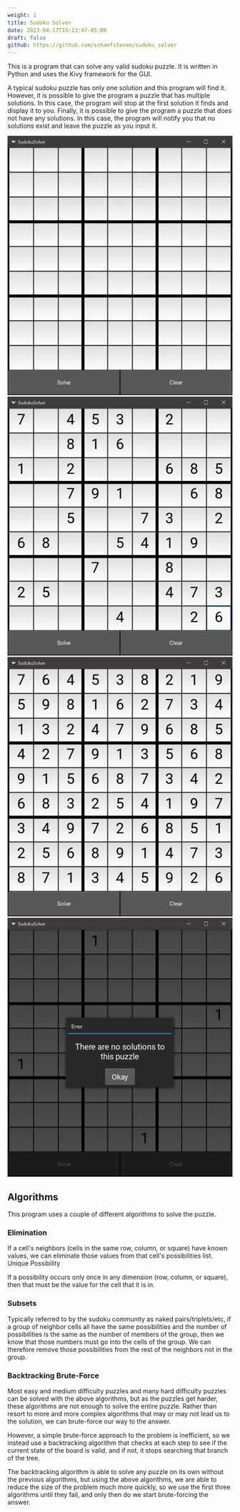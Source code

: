 ```yaml
---
weight: 1
title: Sudoku Solver
date: 2023-04-17T15:13:47-05:00
draft: false
github: https://github.com/schaefsteven/sudoku_solver
---
```


This is a program that can solve any valid sudoku puzzle. It is written in Python and uses the Kivy framework for the GUI.

A typical sudoku puzzle has only one solution and this program will find it. However, it is possible to give the program a puzzle that has multiple solutions. In this case, the program will stop at the first solution it finds and display it to you. Finally, it is possible to give the program a puzzle that does not have any solutions. In this case, the program will notify you that no solutions exist and leave the puzzle as you input it.

![sudoku solver with no input](empty.PNG "This is the app when you open it before any input.")
![sudoku solver with an unsolved puzzle](before-solve.PNG "Example of a puzzle entered into the app")
![sudoku solver with a solved puzzle](after-solve.PNG "After clicking solve, if the app is able to solve the puzzle, it displays it like this.")
![sudoku solver showing no-solutions message](no-solutions.PNG "If there are no solutions to the puzzle, the app will display this message." )

## Algorithms

This program uses a couple of different algorithms to solve the puzzle.

### Elimination

If a cell's neighbors (cells in the same row, column, or square) have known values, we can eliminate those values from that cell's possibilities list.
Unique Possibility

If a possibility occurs only once in any dimension (row, column, or square), then that must be the value for the cell that it is in.

### Subsets

Typically referred to by the sudoku community as naked pairs/triplets/etc, if a group of neighbor cells all have the same possibilities and the number of possibilities is the same as the number of members of the group, then we know that those numbers must go into the cells of the group. We can therefore remove those possibilities from the rest of the neighbors not in the group.

### Backtracking Brute-Force

Most easy and medium difficulty puzzles and many hard difficulty puzzles can be solved with the above algorithms, but as the puzzles get harder, these algorithms are not enough to solve the entire puzzle. Rather than resort to more and more complex algorithms that may or may not lead us to the solution, we can brute-force our way to the answer.

However, a simple brute-force approach to the problem is inefficient, so we instead use a backtracking algorithm that checks at each step to see if the current state of the board is valid, and if not, it stops searching that branch of the tree.

The backtracking algorithm is able to solve any puzzle on its own without the previous algorithms, but using the above algorithms, we are able to reduce the size of the problem much more quickly, so we use the first three algorithms until they fail, and only then do we start brute-forcing the answer.
